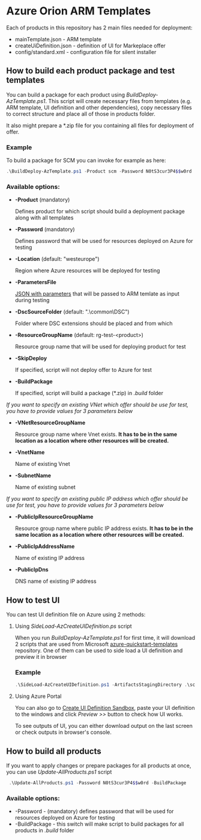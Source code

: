 # Azure Orion ARM Templates

Each of products in this repository has 2 main files needed for deployment:
* mainTemplate.json - ARM template
* createUiDefinition.json - definition of UI for Markeplace offer
* config/standard.xml - configuration file for silent installer

## How to build each product package and test templates

You can build a package for each product using *BuildDeploy-AzTemplate.ps1*. This script will create necessary files from templates (e.g. ARM template, UI definition and other dependencies), copy necessary files to correct structure and place all of those in products folder. 

It also might prepare a *.zip file for you containing all files for deployment of offer.

### Example

To build a package for SCM you can invoke for example as here:

```powershell
.\BuildDeploy-AzTemplate.ps1 -Product scm -Password N0tS3cur3P4$$w0rd
```

### Available options:

* **-Product** (mandatory)

   Defines product for which script should build a deployment package along with all templates

* **-Password** (mandatory) 

  Defines password that will be used for resources deployed on Azure for testing
* **-Location** (default: "westeurope") 

  Region where Azure resources will be deployed for testing
* **-ParametersFile** 

  [JSON with parameters](https://docs.microsoft.com/en-us/azure/azure-resource-manager/templates/deploy-powershell#deploy-local-template) that will be passed to ARM temlate as input during testing 
* **-DscSourceFolder** (default: ".\common\DSC") 

  Folder where DSC extensions should be placed and from which 

* **-ResourceGroupName** (default: rg-test-\<product\>) 

  Resource group name that will be used for deploying product for test

* **-SkipDeploy** 

    If specified, script will not deploy offer to Azure for test

* **-BuildPackage** 

  If specified, script will build a package (*.zip) in *.build* folder

*If you want to specify an existing VNet which offer should be use for test, you have to provide values for 3 parameters below*

* **-VNetResourceGroupName**

  Resource group name where Vnet exists. **It has to be in the same location as a location where other resources will be created.**

* **-VnetName**

  Name of existing Vnet

* **-SubnetName**

  Name of existing subnet

*If you want to specify an existing public IP address which offer should be use for test, you have to provide values for 3 parameters below*

* **-PublicIpResourceGroupName**

  Resource group name where public IP address exists. **It has to be in the same location as a location where other resources will be created.**

* **-PublicIpAddressName**

  Name of existing IP address

* **-PublicIpDns**

  DNS name of existing IP address

## How to test UI

You can test UI definition file on Azure using 2 methods:

1. Using *SideLoad-AzCreateUIDefinition.ps* script

   When you run *BuildDeploy-AzTemplate.ps1* for first time, it will download 2 scripts that are used from Microsoft [azure-quickstart-templates](https://github.com/Azure/azure-quickstart-templates) repository. One of them can be used to side load a UI definition and preview it in browser

   ### Example

   ```powershell
   .\SideLoad-AzCreateUIDefinition.ps1 -ArtifactsStagingDirectory .\scm\templates
   ```

2. Using Azure Portal

   You can also go to [Create UI Definition Sandbox](https://portal.azure.com/?feature.customPortal=false#blade/Microsoft_Azure_CreateUIDef/SandboxBlade), paste your UI definition to the windows and click *Preview >>* button to check how UI works. 

   To see outputs of UI, you can either download output on the last screen or check outputs in browser's console.


## How to build all products

If you want to apply changes or prepare packages for all products at once, you can use *Update-AllProducts.ps1* script

```powershell
 .\Update-AllProducts.ps1 -Password N0tS3cur3P4$$w0rd -BuildPackage
```

### Available options:

* -Password - (mandatory) defines password that will be used for resources deployed on Azure for testing
* -BuildPackage - this switch will make script to build packages for all products in *.build* folder

